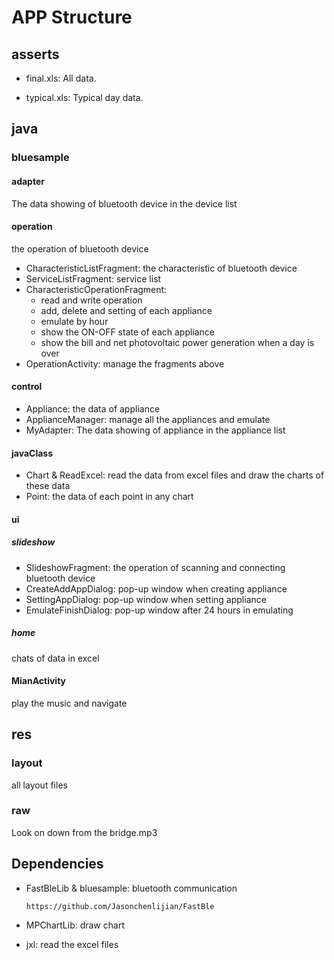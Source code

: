 ﻿# APP Structure

## asserts

- final.xls: All data.

- typical.xls: Typical day data.

## java

### bluesample

#### adapter

The data showing of bluetooth device in the device list

#### operation

the operation of bluetooth device

- CharacteristicListFragment: the characteristic of bluetooth device
- ServiceListFragment: service list
- CharacteristicOperationFragment: 
  - read and write operation
  - add, delete and setting of each appliance
  - emulate by hour
  - show the ON-OFF state of each appliance
  - show the bill and net photovoltaic power generation when a day is over
- OperationActivity: manage the fragments above

#### control

- Appliance: the data of appliance
- ApplianceManager: manage all the appliances and emulate
- MyAdapter: The data showing of appliance in the appliance list



#### javaClass

- Chart & ReadExcel: read the data from excel files and draw the charts of these data
- Point: the data of each point in any chart

#### ui

##### slideshow

- SlideshowFragment: the operation of scanning  and connecting bluetooth device
- CreateAddAppDialog: pop-up window when creating appliance
- SettingAppDialog: pop-up window when setting appliance
- EmulateFinishDialog: pop-up window after 24 hours in emulating

##### home

chats of data in excel

#### MianActivity

play the music and navigate

## res

### layout

all layout files

### raw

Look on down from the bridge.mp3

## Dependencies

- FastBleLib & bluesample: bluetooth communication

  ```
  https://github.com/Jasonchenlijian/FastBle
  ```

- MPChartLib: draw chart
- jxl: read the excel files